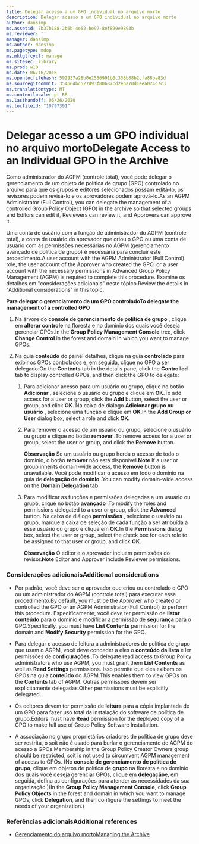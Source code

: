 ```yaml
---
title: Delegar acesso a um GPO individual no arquivo morto
description: Delegar acesso a um GPO individual no arquivo morto
author: dansimp
ms.assetid: 7b37b188-2b6b-4e52-be97-8ef899e9893b
ms.reviewer: ''
manager: dansimp
ms.author: dansimp
ms.pagetype: mdop
ms.mktglfcycl: manage
ms.sitesec: library
ms.prod: w10
ms.date: 06/16/2016
ms.openlocfilehash: 592937a28b0e2556991b0c338b88b2cfa88ba83d
ms.sourcegitcommit: 354664bc527d93f80687cd2eba70d1eea024c7c3
ms.translationtype: MT
ms.contentlocale: pt-BR
ms.lasthandoff: 06/26/2020
ms.locfileid: "10797391"
---
```

# <span data-ttu-id="39b8f-103">Delegar acesso a um GPO individual no arquivo morto</span><span class="sxs-lookup"><span data-stu-id="39b8f-103">Delegate Access to an Individual GPO in the Archive</span></span>


<span data-ttu-id="39b8f-104">Como administrador do AGPM (controle total), você pode delegar o gerenciamento de um objeto de política de grupo (GPO) controlado no arquivo para que os grupos e editores selecionados possam editá-lo, os revisores podem revisá-lo e os aprovadores podem aprová-lo.</span><span class="sxs-lookup"><span data-stu-id="39b8f-104">As an AGPM Administrator (Full Control), you can delegate the management of a controlled Group Policy Object (GPO) in the archive so that selected groups and Editors can edit it, Reviewers can review it, and Approvers can approve it.</span></span>

<span data-ttu-id="39b8f-105">Uma conta de usuário com a função de administrador do AGPM (controle total), a conta de usuário do aprovador que criou o GPO ou uma conta de usuário com as permissões necessárias no AGPM (gerenciamento avançado de política de grupo) é necessária para concluir este procedimento.</span><span class="sxs-lookup"><span data-stu-id="39b8f-105">A user account with the AGPM Administrator (Full Control) role, the user account of the Approver who created the GPO, or a user account with the necessary permissions in Advanced Group Policy Management (AGPM) is required to complete this procedure.</span></span> <span data-ttu-id="39b8f-106">Examine os detalhes em "considerações adicionais" neste tópico.</span><span class="sxs-lookup"><span data-stu-id="39b8f-106">Review the details in "Additional considerations" in this topic.</span></span>

**<span data-ttu-id="39b8f-107">Para delegar o gerenciamento de um GPO controlado</span><span class="sxs-lookup"><span data-stu-id="39b8f-107">To delegate the management of a controlled GPO</span></span>**

1.  <span data-ttu-id="39b8f-108">Na árvore do **console de gerenciamento de política de grupo** , clique em **alterar controle** na floresta e no domínio dos quais você deseja gerenciar GPOs.</span><span class="sxs-lookup"><span data-stu-id="39b8f-108">In the **Group Policy Management Console** tree, click **Change Control** in the forest and domain in which you want to manage GPOs.</span></span>

2.  <span data-ttu-id="39b8f-109">Na guia **conteúdo** do painel detalhes, clique na guia **controlado** para exibir os GPOs controlados e, em seguida, clique no GPO a ser delegado:</span><span class="sxs-lookup"><span data-stu-id="39b8f-109">On the **Contents** tab in the details pane, click the **Controlled** tab to display controlled GPOs, and then click the GPO to delegate:</span></span>

    1.  <span data-ttu-id="39b8f-110">Para adicionar acesso para um usuário ou grupo, clique no botão **Adicionar** , selecione o usuário ou grupo e clique em **OK**.</span><span class="sxs-lookup"><span data-stu-id="39b8f-110">To add access for a user or group, click the **Add** button, select the user or group, and click **OK**.</span></span> <span data-ttu-id="39b8f-111">Na caixa de diálogo **Adicionar grupo ou usuário** , selecione uma função e clique em **OK**.</span><span class="sxs-lookup"><span data-stu-id="39b8f-111">In the **Add Group or User** dialog box, select a role and click **OK**.</span></span>

    2.  <span data-ttu-id="39b8f-112">Para remover o acesso de um usuário ou grupo, selecione o usuário ou grupo e clique no botão **remover** .</span><span class="sxs-lookup"><span data-stu-id="39b8f-112">To remove access for a user or group, select the user or group, and click the **Remove** button.</span></span>

        <span data-ttu-id="39b8f-113">**Observação**  Se um usuário ou grupo herda o acesso de todo o domínio, o botão **remover** não está disponível.</span><span class="sxs-lookup"><span data-stu-id="39b8f-113">**Note** If a user or group inherits domain-wide access, the **Remove** button is unavailable.</span></span> <span data-ttu-id="39b8f-114">Você pode modificar o acesso em todo o domínio na guia de **delegação de domínio** .</span><span class="sxs-lookup"><span data-stu-id="39b8f-114">You can modify domain-wide access on the **Domain Delegation** tab.</span></span>

         

    3.  <span data-ttu-id="39b8f-115">Para modificar as funções e permissões delegadas a um usuário ou grupo, clique no botão **avançado** .</span><span class="sxs-lookup"><span data-stu-id="39b8f-115">To modify the roles and permissions delegated to a user or group, click the **Advanced** button.</span></span> <span data-ttu-id="39b8f-116">Na caixa de diálogo **permissões** , selecione o usuário ou grupo, marque a caixa de seleção de cada função a ser atribuída a esse usuário ou grupo e clique em **OK**.</span><span class="sxs-lookup"><span data-stu-id="39b8f-116">In the **Permissions** dialog box, select the user or group, select the check box for each role to be assigned to that user or group, and click **OK**.</span></span>

        <span data-ttu-id="39b8f-117">**Observação**  O editor e o aprovador incluem permissões do revisor.</span><span class="sxs-lookup"><span data-stu-id="39b8f-117">**Note** Editor and Approver include Reviewer permissions.</span></span>

         

### <span data-ttu-id="39b8f-118">Considerações adicionais</span><span class="sxs-lookup"><span data-stu-id="39b8f-118">Additional considerations</span></span>

-   <span data-ttu-id="39b8f-119">Por padrão, você deve ser o aprovador que criou ou controlado o GPO ou um administrador do AGPM (controle total) para executar esse procedimento.</span><span class="sxs-lookup"><span data-stu-id="39b8f-119">By default, you must be the Approver who created or controlled the GPO or an AGPM Administrator (Full Control) to perform this procedure.</span></span> <span data-ttu-id="39b8f-120">Especificamente, você deve ter permissão de **listar conteúdo** para o domínio e modificar a permissão de **segurança** para o GPO.</span><span class="sxs-lookup"><span data-stu-id="39b8f-120">Specifically, you must have **List Contents** permission for the domain and **Modify Security** permission for the GPO.</span></span>

-   <span data-ttu-id="39b8f-121">Para delegar o acesso de leitura a administradores de política de grupo que usam o AGPM, você deve conceder a eles o **conteúdo da lista** e ler permissões de **configurações** .</span><span class="sxs-lookup"><span data-stu-id="39b8f-121">To delegate read access to Group Policy administrators who use AGPM, you must grant them **List Contents** as well as **Read Settings** permissions.</span></span> <span data-ttu-id="39b8f-122">Isso permite que eles exibam os GPOs na guia **conteúdo** do AGPM.</span><span class="sxs-lookup"><span data-stu-id="39b8f-122">This enables them to view GPOs on the **Contents** tab of AGPM.</span></span> <span data-ttu-id="39b8f-123">Outras permissões devem ser explicitamente delegadas.</span><span class="sxs-lookup"><span data-stu-id="39b8f-123">Other permissions must be explicitly delegated.</span></span>

-   <span data-ttu-id="39b8f-124">Os editores devem ter permissão de **leitura** para a cópia implantada de um GPO para fazer uso total da instalação do software de política de grupo.</span><span class="sxs-lookup"><span data-stu-id="39b8f-124">Editors must have **Read** permission for the deployed copy of a GPO to make full use of Group Policy Software Installation.</span></span>

-   <span data-ttu-id="39b8f-125">A associação no grupo proprietários criadores de política de grupo deve ser restrita, o soit não é usado para burlar o gerenciamento de AGPM do acesso a GPOs.</span><span class="sxs-lookup"><span data-stu-id="39b8f-125">Membership in the Group Policy Creator Owners group should be restricted, soit is not used to circumvent AGPM management of access to GPOs.</span></span> <span data-ttu-id="39b8f-126">(No **console de gerenciamento de política de grupo**, clique em objetos de política de **grupo** na floresta e no domínio dos quais você deseja gerenciar GPOs, clique em **delegação**e, em seguida, defina as configurações para atender às necessidades da sua organização.)</span><span class="sxs-lookup"><span data-stu-id="39b8f-126">(In the **Group Policy Management Console**, click **Group Policy Objects** in the forest and domain in which you want to manage GPOs, click **Delegation**, and then configure the settings to meet the needs of your organization.)</span></span>

### <span data-ttu-id="39b8f-127">Referências adicionais</span><span class="sxs-lookup"><span data-stu-id="39b8f-127">Additional references</span></span>

-   [<span data-ttu-id="39b8f-128">Gerenciamento do arquivo morto</span><span class="sxs-lookup"><span data-stu-id="39b8f-128">Managing the Archive</span></span>](managing-the-archive.md)

 

 





